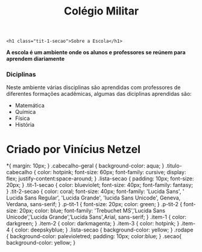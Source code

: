 <!DOCTYPE html>
<html lang="en">
<head>
    <meta charset="UTF-8">
    <meta http-equiv="X-UA-Compatible" content="IE=edge">
    <meta name="viewport" content="width=device-width, initial-scale=1.0">
    <title>Projeto_maryane</title>
    <link rel="stylesheet" href="style.css">
</head>
<body>

<header class="cabecalho-geral">
<h1 class="titulo-cabecalho">Colégio Militar</h1>
</header>

<section class="secao"> 

    <h1 class="tit-1-secao">Sobre a Escola</h1>
 <p class="p-tit-1"><b>A escola é um ambiente onde os alunos e professores se reúnem para aprendem diariamente</b></p>
<h3 class="tit-2-seção">Diciplinas</h3>    
<p class="p-tit-2">Neste ambiente várias disciplinas são aprendidas com professores de diferentes formações acadêmicas, algumas das diciplinas aprendidas são:</p>    

<ul class="lista-seção">
    <li class="item-1">Matemática</li> 
<li class="item-2">Química</li>
<li class="item-3">Física</li>
<li class="item-4">História</li>
</ul>
</section>

<footer class="rodape">
    <h1>Criado por Vinícius Netzel</h1>
</footer>

</body>
</html>
*{
    margin: 10px;
}
.cabecalho-geral
{
    background-color: aqua;
}
.titulo-cabecalho
{
    color: hotpink;
    font-size: 60px;
    font-family: cursive;
    display: flex;
    justify-content:space-around;
}
.lista-secao
{
    padding: 10px;
    font-size: 20px;
}
.tit-1-secao
{
    color: blueviolet;
    font-size: 40px;
    font-family: fantasy;
}
.tit-2-secao
{
color: coral;
font-size: 40px;
font-family: 'Lucida Sans', ' Lucida Sans Regular', 'Lucida Grande', 'lucida Sans Unicode', Geneva, Verdana, sans-serif;
}
.p-tit-1
{
    font-size: 20px;
    color: green;
}
.p-tit-2
{
    font-size: 20px;
    color: blue;
    font-family: 'Trebuchet MS','Lucida Sans Unicode','Lucida Grande','Lucida Sans',Arial, sans-serif;    
}
.item-1
{
    color: darkgreen;
}
.item-2
{
    color: darkmagenta;
}
.item-3
{
    color: hotpink;
}
.item-4
{
    color: deepskyblue;
}
.lista-secao
{
background-color: yellow;
}
.rodape
{
    background-color: palevioletred;
padding: 10px;
color:blue;
}
.secao{
    background-color: yellow;
}

